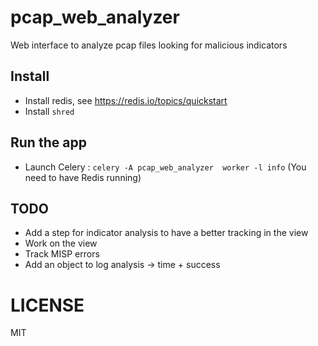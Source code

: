 # pcap_web_analyzer
Web interface to analyze pcap files looking for malicious indicators

## Install

* Install redis, see https://redis.io/topics/quickstart
* Install `shred`

## Run the app

* Launch Celery : `celery -A pcap_web_analyzer  worker -l info` (You need to have Redis running)

## TODO

* Add a step for indicator analysis to have a better tracking in the view
* Work on the view
* Track MISP errors
* Add an object to log analysis -> time + success

# LICENSE

MIT
